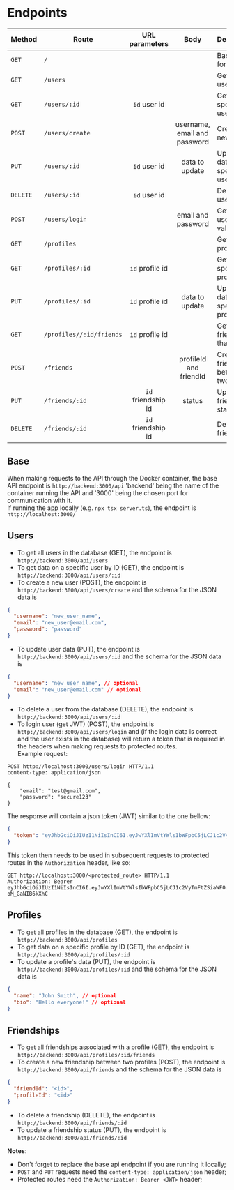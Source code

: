 # Endpoints

| Method   | Route                    |   URL parameters   |             Body             | Description                              |
| -------- | ------------------------ | :----------------: | :--------------------------: | ---------------------------------------- |
| `GET`    | `/`                      |                    |                              | Base route for test                      |
| `GET`    | `/users`                 |                    |                              | Get all users                            |
| `GET`    | `/users/:id`             |    `id` user id    |                              | Get a specific user                      |
| `POST`   | `/users/create`          |                    | username, email and password | Create a new user                        |
| `PUT`    | `/users/:id`             |    `id` user id    |        data to update        | Update data on a specific user           |
| `DELETE` | `/users/:id`             |    `id` user id    |                              | Delete a user                            |
| `POST`   | `/users/login`           |                    |      email and password      | Get JWT (if user is valid)               |
| `GET`    | `/profiles`              |                    |                              | Get all profiles                         |
| `GET`    | `/profiles/:id`          |  `id` profile id   |                              | Get a specific profile                   |
| `PUT`    | `/profiles/:id`          |  `id` profile id   |        data to update        | Update data on a specific profile        |
| `GET`    | `/profiles//:id/friends` |  `id` profile id   |                              | Get all friends of that profile          |
| `POST`   | `/friends`               |                    |    profileId and friendId    | Create a friendship between two profiles |
| `PUT`    | `/friends/:id`           | `id` friendship id |            status            | Update friendship status                 |
| `DELETE` | `/friends/:id`           | `id` friendship id |                              | Delete a friendship                      |

## Base

When making requests to the API through the Docker container, the base API endpoint is
`http://backend:3000/api` 'backend' being the name of the container running the API and '3000' being the chosen port for communication with it.  
If running the app locally (e.g. `npx tsx server.ts`), the endpoint is `http://localhost:3000/`

## Users

- To get all users in the database (GET), the endpoint is `http://backend:3000/api/users`
- To get data on a specific user by ID (GET), the endpoint is `http://backend:3000/api/users/:id`
- To create a new user (POST), the endpoint is `http://backend:3000/api/users/create` and the schema for the JSON data is

```json
{
  "username": "new_user_name",
  "email": "new_user@email.com",
  "password": "password"
}
```

- To update user data (PUT), the endpoint is `http://backend:3000/api/users/:id` and the schema for the JSON data is

```json
{
  "username": "new_user_name", // optional
  "email": "new_user@email.com" // optional
}
```

- To delete a user from the database (DELETE), the endpoint is `http://backend:3000/api/users/:id`
- To login user (get JWT) (POST), the endpoint is `http://backend:3000/api/users/login` and (if the login data is correct and the user exists in the database) will return a token that is required in the headers when making requests to protected routes.  
  Example request:

```http
POST http://localhost:3000/users/login HTTP/1.1
content-type: application/json

{
	"email": "test@gmail.com",
	"password": "secure123"
}

```

The response will contain a json token (JWT) similar to the one bellow:

```json
{
  "token": "eyJhbGciOiJIUzI1NiIsInCI6I.eyJwYXlImVtYWlsIbWFpbC5jLCJ1c2VyTmFtZSiaWF0.JwQiR3SOzVbsc7QmR-oM_GaNIB6kXhC"
}
```

This token then needs to be used in subsequent requests to protected routes in the `Authorization` header, like so:

```http
GET http://localhost:3000/<protected_route> HTTP/1.1
Authorization: Bearer eyJhbGciOiJIUzI1NiIsInCI6I.eyJwYXlImVtYWlsIbWFpbC5jLCJ1c2VyTmFtZSiaWF0.JwQiR3SOzVbsc7QmR-oM_GaNIB6kXhC

```

## Profiles

- To get all profiles in the database (GET), the endpoint is `http://backend:3000/api/profiles`
- To get data on a specific profile by ID (GET), the endpoint is `http://backend:3000/api/profiles/:id`
- To update a profile's data (PUT), the endpoint is `http://backend:3000/api/profiles/:id` and the schema for the JSON data is

```json
{
  "name": "John Smith", // optional
  "bio": "Hello everyone!" // optional
}
```

## Friendships

- To get all friendships associated with a profile (GET), the endpoint is `http://backend:3000/api/profiles/:id/friends`
- To create a new friendship between two profiles (POST), the endpoint is `http://backend:3000/api/friends` and the schema for the JSON data is

```json
{
  "friendId": "<id>",
  "profileId": "<id>"
}
```

- To delete a friendship (DELETE), the endpoint is `http://backend:3000/api/friends/:id`
- To update a friendship status (PUT), the endpoint is `http://backend:3000/api/friends/:id`

**Notes**:

- Don't forget to replace the base api endpoint if you are running it locally;
- `POST` and `PUT` requests need the `content-type: application/json` header;
- Protected routes need the `Authorization: Bearer <JWT>` header;
